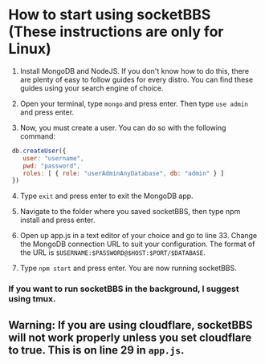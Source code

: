 # How to start using socketBBS (These instructions are only for Linux)

1. Install MongoDB and NodeJS. If you don't know how to do this, there are plenty of easy to follow guides for every distro. You can find these guides using your search engine of choice.

2. Open your terminal, type `mongo` and press enter. Then type `use admin` and press enter.

3. Now, you must create a user. You can do so with the following command:

```JavaScript
 db.createUser({
    user: "username",
    pwd: "password",
    roles: [ { role: "userAdminAnyDatabase", db: "admin" } ]
 })
```

4. Type `exit` and press enter to exit the MongoDB app.

5. Navigate to the folder where you saved socketBBS, then type npm install and press enter.

6.  Open up app.js in a text editor of your choice and go to line 33. Change the MongoDB connection URL to suit your configuration. The format of the URL is `$USERNAME:$PASSWORD@$HOST:$PORT/$DATABASE`.

7. Type `npm start` and press enter. You are now running socketBBS.

### If you want to run socketBBS in the background, I suggest using tmux.

## Warning: If you are using cloudflare, socketBBS will not work properly unless you set cloudflare to true. This is on line 29 in `app.js`.

